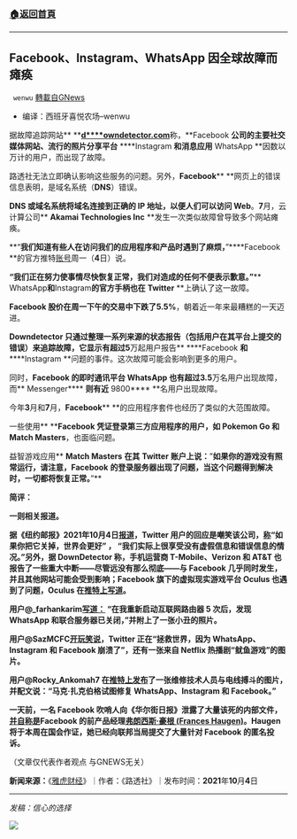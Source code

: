 ###  [:house:返回首頁](https://github.com/ourhimalayas/txt)
---


## Facebook、Instagram、WhatsApp 因全球故障而瘫痪
` wenwu` [轉載自GNews](https://gnews.org/zh-hans/1573367/)

- 编译：西班牙喜悦农场–wenwu


据故障追踪网站** **[**d****owndetector.com**](http://downdetector.com)称，**Facebook **公司的主要社交媒体网站、流行的照片分享平台** ****Instagram **和消息应用** WhatsApp **因数以万计的用户，而出现了故障。

路透社无法立即确认影响这些服务的问题。另外，**Facebook**** **网页上的错误信息表明，是域名系统（**DNS**）错误。

**DNS **或域名系统将域名连接到正确的** IP **地址，以便人们可以访问** Web**。**7**月，云计算公司** ****Akamai Technologies Inc**** **发生一次类似故障曾导致多个网站瘫痪。

**“**我们知道有些人在访问我们的应用程序和产品时遇到了麻烦，**”****Facebook **的官方推特[账号](https://twitter.com/Facebook/status/1445061804636479493)周一（**4**日）说。

**“**我们正在努力使事情尽快恢复正常，我们对造成的任何不便表示歉意。**”**** WhatsApp**和**Instagram**的官方手柄也在** ****Twitter**** **上确认了这一故障。

**Facebook **股价在周一下午的交易中下跌了**5.5%**，朝着近一年来最糟糕的一天迈进。

**Downdetector **只通过整理一系列来源的状态报告（包括用户在其平台上提交的错误）来追踪故障，它显示有超过**5**万起用户报告** ****Facebook **和** ****Instagram **问题的事件。这次故障可能会影响到更多的用户。

同时，**Facebook **的即时通讯平台** ****WhatsApp**** **也有超过**3.5**万名用户出现故障，而** Messenger**** **则有近** 9800**** **名用户出现故障。

今年**3**月和**7**月，**Facebook**** **的应用程序套件也经历了类似的大范围故障。

一些使用** ****Facebook **凭证登录第三方应用程序的用户，如** Pokemon Go **和** Match Masters**，也面临问题。

益智游戏应用** ****Match Masters**** **在其** ****Twitter**** **账户上说：**”**如果你的游戏没有照常运行，请注意，**Facebook**** **的登录服务器出现了问题，当这个问题得到解决时，一切都将恢复正常。**”**

**简评：**

**一则相关报道。**

**据《纽约邮报》2021年10月4日[报道](https://nypost.com/2021/10/04/facebook-instagram-and-whatsapp-hit-by-global-outage/?utm_source=browser&amp;utm_medium=push-notification&amp;utm_campaign=facebook-instagram-and-whatsapp-hit-by-global-outage)，Twitter 用户的回应是嘲笑该公司，[称](https://twitter.com/petehotchkiss/status/1445060061127225366?s=20)“如果你把它关掉，世界会更好” ， “我们实际上很享受没有虚假信息和错误信息的情况。”另外，据 DownDetector 称，手机运营商 T-Mobile、Verizon 和 AT&T 也报告了一些重大中断——尽管远没有那么彻底——与 Facebook 几乎同时发生，并且其他网站可能会受到影响；Facebook 旗下的虚拟现实游戏平台 Oculus 也遇到了问题，Oculus 在[推特上写道](https://twitter.com/oculus/status/1445058574858678273?s=20)。**

**用户@\_farhankarim[写道：](https://twitter.com/_farhankarim/status/1445057882886742025?s=20) “在我重新启动互联网路由器 5 次后，发现 WhatsApp 和联合服务器已关闭，”并附上了一张小丑的照片。**

**用户@SazMCFC[开玩笑说](https://twitter.com/SazMCFC/status/1445069280450646025)，Twitter 正在“拯救世界，因为 WhatsApp、Instagram 和 Facebook 崩溃了”，还有一张来自 Netflix 热播剧“鱿鱼游戏”的图片。**

**用户@Rocky\_Ankomah7 在[推特上发布](https://twitter.com/Rocky_Ankomah7/status/1445073627293093889?s=20)了一张维修技术人员与电线搏斗的图片，并配文说：“马克·扎克伯格试图修复 WhatsApp、Instagram 和 Facebook。”**

**一天前，一名 Facebook 吹哨人向《华尔街日报》泄露了大量该死的内部文件，[并自称是](https://nypost.com/2021/10/03/facebook-whistleblower-speaks-publicly-ahead-of-congressional-testimony/)Facebook 的前产品经理[弗朗西斯·豪根 (Frances Haugen)](https://nypost.com/2021/10/03/facebook-whistleblower-speaks-publicly-ahead-of-congressional-testimony/)。Haugen 将于本周在国会作证，她已经向联邦当局提交了大量针对 Facebook 的匿名投诉。**

（文章仅代表作者观点 与GNEWS无关）

**新闻来源：**《[雅虎财经](https://finance.yahoo.com/news/facebook-instagram-down-thousands-users-160304059.html)》｜作者：《路透社》｜发布时间：**2021**年**10**月**4**日

* * *

*发稿：信心的选择*

![](https://assets.gnews.org/wp-content/uploads/2021/10/GNEWS_CH.-1.jpeg)
